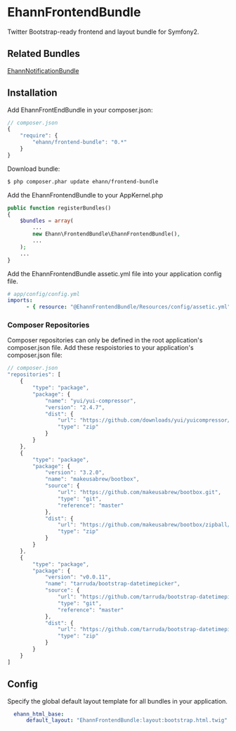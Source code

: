 # EhannFrontendBundle

Twitter Bootstrap-ready frontend and layout bundle for Symfony2.

## Related Bundles

<a href="https://github.com/ethanhann/EhannNotificationBundle">EhannNotificationBundle</a>

## Installation

Add EhannFrontEndBundle in your composer.json:

```js
// composer.json
{
    "require": {
        "ehann/frontend-bundle": "0.*"
    }
}
```

Download bundle:

``` bash
$ php composer.phar update ehann/frontend-bundle
```

Add the EhannFrontendBundle to your AppKernel.php

```php
public function registerBundles()
{
    $bundles = array(
        ...
        new Ehann\FrontendBundle\EhannFrontendBundle(),
        ...
    );
    ...
}
```

Add the EhannFrontendBundle assetic.yml file into your application config file.

```yaml
# app/config/config.yml
imports:
      - { resource: "@EhannFrontendBundle/Resources/config/assetic.yml" }
```

### Composer Repositories

Composer repositories can only be defined in the root application's composer.json file.
Add these respoistories to your application's composer.json file:

```js
// composer.json
"repositories": [
    {
        "type": "package",
        "package": {
            "name": "yui/yui-compressor",
            "version": "2.4.7",
            "dist": {
                "url": "https://github.com/downloads/yui/yuicompressor/yuicompressor-2.4.7.zip",
                "type": "zip"
            }
        }
    },
    {
        "type": "package",
        "package": {
            "version": "3.2.0",
            "name": "makeusabrew/bootbox",
            "source": {
                "url": "https://github.com/makeusabrew/bootbox.git",
                "type": "git",
                "reference": "master"
            },
            "dist": {
                "url": "https://github.com/makeusabrew/bootbox/zipball/master",
                "type": "zip"
            }
        }
    },
    {
        "type": "package",
        "package": {
            "version": "v0.0.11",
            "name": "tarruda/bootstrap-datetimepicker",
            "source": {
                "url": "https://github.com/tarruda/bootstrap-datetimepicker.git",
                "type": "git",
                "reference": "master"
            },
            "dist": {
                "url": "https://github.com/tarruda/bootstrap-datetimepicker/zipball/v0.0.11",
                "type": "zip"
            }
        }
    }
]
```

## Config

Specify the global default layout template for all bundles in your application.

```yaml
  ehann_html_base:
      default_layout: "EhannFrontendBundle:layout:bootstrap.html.twig"
```
